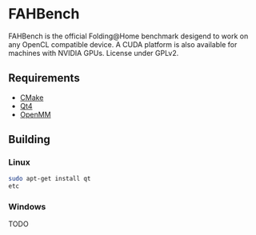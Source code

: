 FAHBench
========

FAHBench is the official Folding@Home benchmark desigend to work on any
OpenCL compatible device. A CUDA platform is also available for machines
with NVIDIA GPUs. License under GPLv2.

Requirements
------------

 - [CMake](http://www.cmake.org/)  
 - [Qt4](http://qt-project.org/)  
 - [OpenMM](http://openmm.org/)  

Building
--------

### Linux

```bash
sudo apt-get install qt
etc
```

### Windows

TODO

